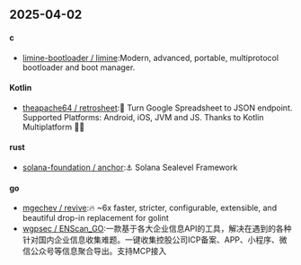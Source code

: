 ## 2025-04-02
#### c
* [limine-bootloader / limine](https://github.com/limine-bootloader/limine):Modern, advanced, portable, multiprotocol bootloader and boot manager.
#### Kotlin
* [theapache64 / retrosheet](https://github.com/theapache64/retrosheet):📃 Turn Google Spreadsheet to JSON endpoint. Supported Platforms: Android, iOS, JVM and JS. Thanks to Kotlin Multiplatform 🙏🏼
#### rust
* [solana-foundation / anchor](https://github.com/solana-foundation/anchor):⚓ Solana Sealevel Framework
#### go
* [mgechev / revive](https://github.com/mgechev/revive):🔥 ~6x faster, stricter, configurable, extensible, and beautiful drop-in replacement for golint
* [wgpsec / ENScan_GO](https://github.com/wgpsec/ENScan_GO):一款基于各大企业信息API的工具，解决在遇到的各种针对国内企业信息收集难题。一键收集控股公司ICP备案、APP、小程序、微信公众号等信息聚合导出。支持MCP接入
